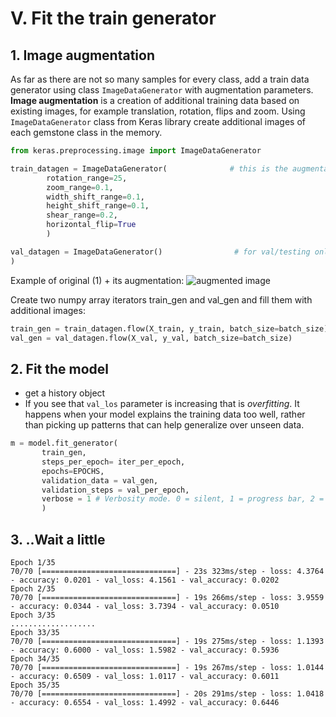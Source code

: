 # V. Fit the train generator

## 1. Image augmentation

As far as there are not so many samples for every class, add a train data generator using class `ImageDataGenerator` with augmentation parameters. **Image augmentation** is a creation of additional training data based on existing images, for example translation, rotation, flips and zoom. Using `ImageDataGenerator` class from Keras library create additional images of each gemstone class in the memory.

```python
from keras.preprocessing.image import ImageDataGenerator

train_datagen = ImageDataGenerator(              # this is the augmentation configuration used for training
        rotation_range=25,
        zoom_range=0.1,
        width_shift_range=0.1,
        height_shift_range=0.1,
        shear_range=0.2,
        horizontal_flip=True
        )

val_datagen = ImageDataGenerator()                # for val/testing only rescaling function 
)
```

Example of original (1) + its augmentation:
![augmented image](https://www.dropbox.com/s/5kjepywtw09p8fg/augm.JPG?raw=1)   

Create two numpy array iterators train_gen and val_gen and fill them with additional images:
```python
train_gen = train_datagen.flow(X_train, y_train, batch_size=batch_size)
val_gen = val_datagen.flow(X_val, y_val, batch_size=batch_size)
```

## 2. Fit the model
* get a history object
* If you see that `val_los` parameter is increasing that is *overfitting*. It happens when your model explains the training data too well, rather than picking up patterns that can help generalize over unseen data.
```python
m = model.fit_generator(
       train_gen,
       steps_per_epoch= iter_per_epoch,
       epochs=EPOCHS,
       validation_data = val_gen,
       validation_steps = val_per_epoch,
       verbose = 1 # Verbosity mode. 0 = silent, 1 = progress bar, 2 = one line per epoch.
       )
```

## 3. ..Wait a little
```
Epoch 1/35
70/70 [==============================] - 23s 323ms/step - loss: 4.3764 - accuracy: 0.0201 - val_loss: 4.1561 - val_accuracy: 0.0202
Epoch 2/35
70/70 [==============================] - 19s 266ms/step - loss: 3.9559 - accuracy: 0.0344 - val_loss: 3.7394 - val_accuracy: 0.0510
Epoch 3/35
...................
Epoch 33/35
70/70 [==============================] - 19s 275ms/step - loss: 1.1393 - accuracy: 0.6000 - val_loss: 1.5982 - val_accuracy: 0.5936
Epoch 34/35
70/70 [==============================] - 19s 267ms/step - loss: 1.0144 - accuracy: 0.6509 - val_loss: 1.0117 - val_accuracy: 0.6011
Epoch 35/35
70/70 [==============================] - 20s 291ms/step - loss: 1.0418 - accuracy: 0.6554 - val_loss: 1.4992 - val_accuracy: 0.6446
 ```
```
